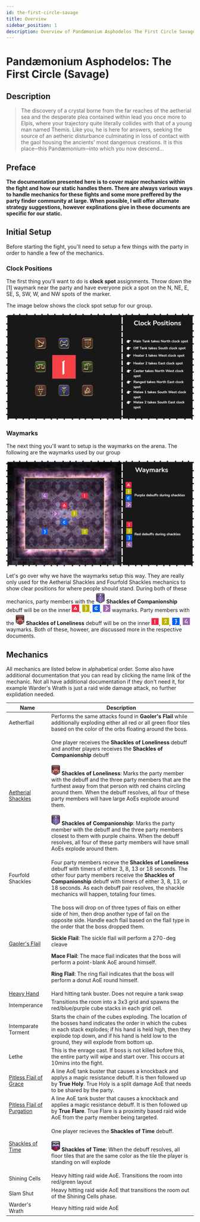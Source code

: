 ```yaml
---
id: the-first-circle-savage
title: Overview
sidebar_position: 1
description: Overview of Pandæmonium Asphodelos The First Circle Savage
---
```

# Pandæmonium Asphodelos: The First Circle (Savage)

## Description
> The discovery of a crystal borne from the far reaches of the aetherial sea and the desperate plea contained within lead you once more to Elpis, where your trajectory quite literally collides with that of a young man named Themis. Like you, he is here for answers, seeking the source of an aetheric disturbance culminating in loss of contact with the gaol housing the ancients' most dangerous creations. It is this place─this Pandæmonium─into which you now descend... 

## Preface
**The documentation presented here is to cover major mechanics within the fight and how our static handles them.  There are always various ways to handle mechanics for these fights and some more preffered by the party finder community at large. When possible, I will offer alternate strategy suggestions, however explinations give in these documents are specific for our static.**

## Initial Setup
Before starting the fight, you'll need to setup a few things with the party in order to handle a few of the mechanics. 

### Clock Positions
The first thing you'll want to do is **clock spot** assignments.  Throw down the [1] waymark near the party and have everyone pick a spot on the N, NE, E, SE, S, SW, W, and NW spots of the marker.

The image below shows the clock spot setup for our group.

![Clock Positions](/img/pandaemonium-asphodelos/the-first-circle/clock-positions.webp)

### Waymarks
The next thing you'll want to setup is the waymarks on the arena. The following are the waymarks used by our group

![Waymarks](/img/pandaemonium-asphodelos/the-first-circle/waymarks.webp)

Let's go over why we have the waymarks setup this way.  They are really only used for the Aetherial Shackles and Fourfold Shackles mechanics to show clear positions for where people should stand.  During both of these mechanics, party members with the ![shackles of companionship](/img/icons/debuffs/shackles-of-companionship.webp) **Shackles of Companionship**  debuff will be on the inner ![A](/img/icons/waymarks/a.webp), ![B](/img/icons/waymarks/b.webp), ![C](/img/icons/waymarks/c.webp), ![D](/img/icons/waymarks/d.webp) waymarks.  Party members with the ![shackles of loneliness](/img/icons/debuffs/shackles-of-loneliness.webp) **Shackles of Loneliness**  debuff will be on the inner ![One](/img/icons/waymarks/one.webp), ![Two](/img/icons/waymarks/two.webp), ![Three](/img/icons/waymarks/three.webp), ![Four](/img/icons/waymarks/four.webp) waymarks.  Both of these, howeer, are discussed more in the respective documents. 


## Mechanics
All mechanics are listed below in alphabetical order.  Some also have additional documentation that you can read by clicking the name link of the mechanic. Not all have additional documentation if they don't need it, for example Warder's Wrath is just a raid wide damage attack, no further explidation needed.

| Name | Description |
|------|-------------|
| Aetherflail | Performs the same attacks found in **Gaoler's Flail** while additionally exploding either all red or all green floor tiles based on the color of the orbs floating around the boss. |
| [Aetherial Shackles](./aetherial-shackles.md) | <p>One player receives the **Shackles of Loneliness**  debuff and another players receives the **Shackles of Companionship** debuff</p> <p>![shackles of loneliness](/img/icons/debuffs/shackles-of-loneliness.webp) **Shackles of Loneliness**: Marks the party member with the debuff and the three party members that are the furthest away from that person with red chains circling around them. When the debuff resolves, all four of these party members will have large AoEs explode around them.</p><p>![shackles of companionship](/img/icons/debuffs/shackles-of-companionship.webp) **Shackles of Companionship**: Marks the party member with the debuff and the three party members closest to them with purple chains. When the debuff resolves, all four of these party members will have small AoEs explode around them.</p> |
| Fourfold Shackles | Four party members receve the **Shackles of Loneliness** debuff with timers of either 3, 8, 13 or 18 seconds.  The other four party members receive the **Shackles of Companionship** debuff with timers of either 3, 8, 13, or 18 seconds.  As each debuff pair resolves, the shackle mechanics will happen, totaling four times.  |
| [Gaoler's Flail](./gaolers-flail.md) | <p>The boss will drop on of three types of flais on either side of him, then drop another type of fail on the opposite side. Handle each flail based on the flail type in the order that the boss dropped them.</p><p>**Sickle Flail**: The sickle flail will perform a 270-deg cleave</p><p>**Mace Flail**: The mace flail indicates that the boss will perform a point-blank AoE around himself.</p><p>**Ring Flail**: The ring flail indicates that the boss will perform a donut AoE round himself.</p> |
| [Heavy Hand](./heavy-hand.md) | Hard hitting tank buster. Does not require a tank swap |
| Intemperance | Transitions the room into a 3x3 grid and spawns the red/blue/purple cube stacks in each grid cell.|
| Intemparate Torment | Starts the chain of the cubes exploding.  The location of the bosses hand indicates the order in which the cubes in each stack explodes; if his hand is held high, then they explode top down, and if his hand is held low to the ground, they will explode from bottom up. |
| Lethe | This is the enrage cast.  If boss is not killed bofore this, the entire party will wipe and start over. This occurs at 10mins into the fight. |
| [Pitless Flail of Grace](./pitiless-flail.md#pitiless-flail-of-grace) | A line AoE tank buster that causes a knockback and applys a magic resistance debuff. It is then followed up by **True Holy**.  True Holy is a split damage AoE that needs to be shared by the party. |
| [Pitless Flail of Purgation](./pitiless-flail.md#pitiless-flail-of-purgation) | A line AoE tank buster that causes a knockback and applies a magic resistance debuff. It is then followed up by **True Flare**.  True Flare is a proximity based raid wide AoE from the party member being targeted. |
| [Shackles of Time](./shackles-of-time.md) | <p>One player recieves the **Shackles of Time** debuff. </p><p>![shackles of time](/img/icons/debuffs/shackles-of-time.webp) **Shackles of Time**: When the debuff resolves, all floor tiles that are the same color as the tile the player is standing on will explode </p> |
| Shining Cells | Heavy hitting raid wide AoE.  Transitions the room into red/green layout |
| Slam Shut | Heavy hitting raid wide AoE that transitions the room out of the Shining Cells phase. |
| Warder's Wrath | Heavy hitting raid wide AoE |


